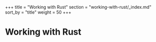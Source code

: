 +++
title = "Working with Rust"
section = "working-with-rust/_index.md"
sort_by = "title"
weight = 50
+++

# Working with Rust
